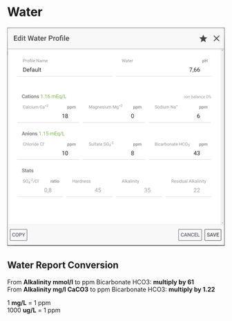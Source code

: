 # Water

![Enter your water report values as ppm \(mg/l\)](../.gitbook/assets/image%20%285%29.png)

## Water Report Conversion

From **Alkalinity mmol/l** to ppm Bicarbonate HCO3: **multiply by 61**  
From **Alkalinity mg/l CaCO3** to ppm Bicarbonate HCO3: **multiply by 1.22**

1 **mg/L** = 1 ppm  
1000 **ug/L** = 1 ppm

